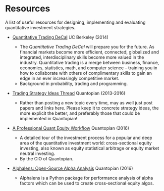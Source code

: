 # Resources

A list of useful resources for designing, implementing and evaluating quantitative investment strategies.

- [Quantitative Trading DeCal](http://www.decal.netquants.org/sp14) UC Berkeley (2014)
    - The *Quantitative Trading DeCal* will prepare you for the future. As financial markets become more efficient, connected, globalized and integrated, interdisciplinary skills become more valued in the industry. Quantitative trading is a merge between business, finance, economics, statistics, math, and computer science – training you in how to collaborate with others of complimentary skills to gain an edge in an ever increasingly competitive market.
    - Background in probability, trading and programming.

- [Trading Strategy Ideas Thread](https://www.quantopian.com/posts/trading-strategy-ideas-thread) Quantopian (2013-2016)
	- Rather than posting a new topic every time, may as well just post papers and links here. Please keep it to concrete strategy ideas, the more explicit the better, and preferably those that could be implemented in Quantopian!

- [A Professional Quant Equity Workflow](http://blog.quantopian.com/a-professional-quant-equity-workflow/) Quantopian (2016)
	- A detailed tour of the investment process for a popular and deep area of the quantitative investment world: cross-sectional equity investing, also known as equity statistical arbitrage or equity market neutral investing.
	- By the CIO of Quantopian.

- [Alphalens: Open-Source Alpha Analysis](https://www.quantopian.com/posts/alphalens-a-new-tool-for-analyzing-alpha-factors) Quantopian (2016)
	- Alphalens is a Python package for performance analysis of alpha factors which can be used to create cross-sectional equity algos.
